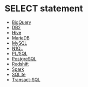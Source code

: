 # SELECT statement

- [BigQuery][]
- [DB2][]
- [Hive][]
- [MariaDB][]
- [MySQL][]
- [N1QL][]
- [PL/SQL][]
- [PostgreSQL][]
- [Redshift][]
- [Spark][]
- [SQLite][]
- [Transact-SQL][]

[bigquery]: https://cloud.google.com/bigquery/docs/reference/standard-sql/query-syntax
[db2]: https://www.ibm.com/docs/en/db2/9.7?topic=queries-select-statement
[hive]: https://cwiki.apache.org/confluence/display/Hive/LanguageManual+Select
[mariadb]: https://mariadb.com/kb/en/select/
[mysql]: https://dev.mysql.com/doc/refman/8.0/en/select.html
[n1ql]: https://docs.couchbase.com/server/current/n1ql/n1ql-language-reference/select-syntax.html
[pl/sql]: https://docs.oracle.com/database/121/SQLRF/queries001.htm#SQLRF52327
[postgresql]: https://www.postgresql.org/docs/current/queries.html
[redshift]: https://docs.aws.amazon.com/redshift/latest/dg/r_SELECT_synopsis.html
[spark]: https://spark.apache.org/docs/latest/sql-ref-syntax-qry-select.html
[sqlite]: https://www.sqlite.org/lang_select.html
[transact-sql]: https://docs.microsoft.com/en-US/sql/t-sql/queries/select-transact-sql?view=sql-server-ver15

